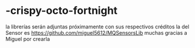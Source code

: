 # -crispy-octo-fortnight
la librerías serán adjuntas próximamente con sus respectivos créditos
la del Sensor es https://github.com/miguel5612/MQSensorsLib muchas gracias a Miguel por crearla 
